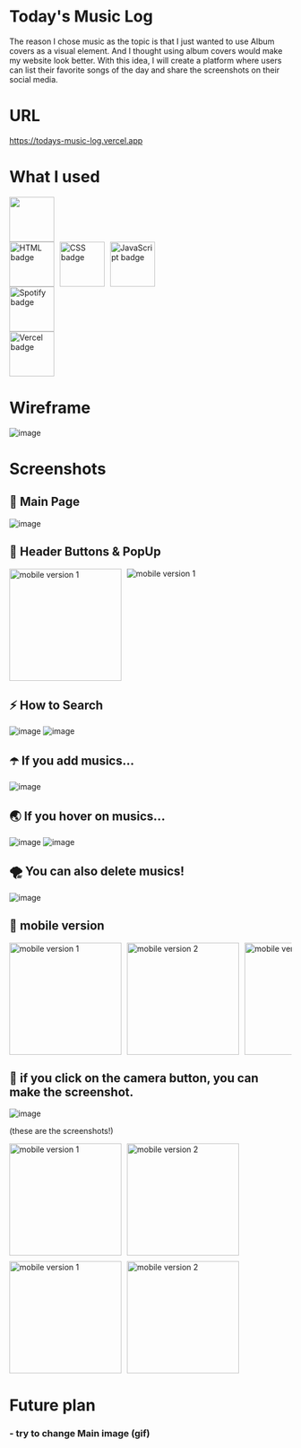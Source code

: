 # Today's Music Log

The reason I chose music as the topic is that
I just wanted to use Album covers as a visual element.
And I thought using album covers would make my website look better.
With this idea, I will create a platform where
users can list their favorite songs of the day
and share the screenshots on their social media.

# URL

https://todays-music-log.vercel.app

# What I used
<img width=80 src="https://pbs.twimg.com/media/EtZYf1FWYAMmtHj.jpg"/>
<div style="display: flex; gap: 10px;">
  <img width="80" src="https://img.shields.io/badge/HTML-239120?style=for-the-badge&logo=html5&logoColor=white" alt="HTML badge">
  <img width="80" src="https://img.shields.io/badge/CSS-239120?&style=for-the-badge&logo=css3&logoColor=white" alt="CSS badge">
  <img width="80" src="https://img.shields.io/badge/JavaScript-F7DF1E?style=for-the-badge&logo=JavaScript&logoColor=white" alt="JavaScript badge">
</div>
<div style="display: flex; gap: 10px;">
  <img width="80" src="https://img.shields.io/badge/Spotify-1ED760?&style=for-the-badge&logo=spotify&logoColor=white" alt="Spotify badge">
</div>
<div style="display: flex; gap: 10px;">
  <img width="80" src="https://img.shields.io/badge/Vercel-000000?style=for-the-badge&logo=vercel&logoColor=white" alt="Vercel badge">
</div>

# Wireframe

![image](./public/readme/wireframe.png)

# Screenshots

## 💎 Main Page

![image](./public/readme/screen1.png)

## 🌈 Header Buttons & PopUp

<div style="display: flex; flex-wrap: wrap; gap: 10px; overflow-x: auto;">
  <img src="./public/readme/screen2.png" alt="mobile version 1" width="200">
  <img src="./public/readme/screen3.png" alt="mobile version 1">
  </div>
    
## ⚡️ How to Search
  ![image](./public/readme/screen4.png)
  ![image](./public/readme/cursor1.png)

## ☂️ If you add musics...

![image](./public/readme/screen5.png)

## 🌏 If you hover on musics...

![image](./public/readme/cursor2.png)
![image](./public/readme/cursor3.png)

## 🌪️ You can also delete musics!

![image](./public/readme/screen7.png)

## 🍎 mobile version

 <div style="display: flex; flex-wrap: nowrap; gap: 10px; overflow-x: auto;">
  <img src="./public/readme/screen8.png" alt="mobile version 1" width="200">
  <img src="./public/readme/screen9.png" alt="mobile version 2" width="200">
  <img src="./public/readme/screen10.png" alt="mobile version 3" width="200">
  <img src="./public/readme/screen11.png" alt="mobile version 4" width="200">
</div>

## 🍭 if you click on the camera button, you can make the screenshot.

![image](./public/readme/cursor4.png)

(these are the screenshots!)

<div style="display: flex; justify-content:flex-start flex-wrap: nowrap; gap: 10px; overflow-x: auto; margin-bottom:10px">
  <img src="./public/readme/capture1.jpg" alt="mobile version 1" width="200">
  <img src="./public/readme/capture3.jpg" alt="mobile version 2" width="200">
</div>

<div style="display: flex; flex-wrap: nowrap; gap: 10px; overflow-x: auto;">
  <img src="./public/readme/capture2.jpg" alt="mobile version 1" width="200">
  <img src="./public/readme/capture4.jpg" alt="mobile version 2" width="200">
</div>

# Future plan

### - try to change Main image (gif)
